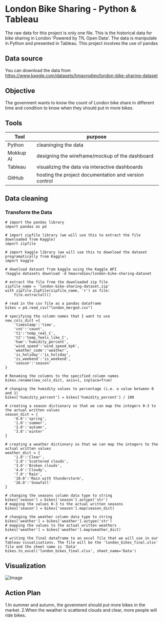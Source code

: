 # London Bike Sharing - Python & Tableau
The raw data for this project is only one file. This is the historical data for bike sharing in London 'Powered by TfL Open Data'. The data is manipulate in Python and presented in Tableau. This project involves the use of pandas

## Data source
You can download the data from https://www.kaggle.com/datasets/hmavrodiev/london-bike-sharing-dataset

## Objective
The govenment wants to know the count of London bike share in different time and condition to know when they should put in more bikes.

## Tools
|Tool       |purpose                                                |
|-----------|-------------------------------------------------------|
|Python   |   cleaninging the data|
|Mokkup AI|   designing the wireframe/mockup of the dashboard|
|Tableau |   visualizing the data via interactive dashboards|
|GitHub|      hosting the project documentation and version control|

## Data cleaning
### Transform the Data
```
# import the pandas library
import pandas as pd

# import zipfile library (we will use this to extract the file downloaded from Kaggle)
import zipfile

# import kaggle library (we will use this to download the dataset programatically from Kaggle)
import kaggle

# download dataset from kaggle using the Kaggle API
!kaggle datasets download -d hmavrodiev/london-bike-sharing-dataset

# extract the file from the downloaded zip file
zipfile_name = 'london-bike-sharing-dataset.zip'
with zipfile.ZipFile(zipfile_name, 'r') as file:
    file.extractall()

# read in the csv file as a pandas dataframe
bikes = pd.read_csv("london_merged.csv")

# specifying the column names that I want to use
new_cols_dict ={
    'timestamp':'time',
    'cnt':'count', 
    't1':'temp_real_C',
    't2':'temp_feels_like_C',
    'hum':'humidity_percent',
    'wind_speed':'wind_speed_kph',
    'weather_code':'weather',
    'is_holiday':'is_holiday',
    'is_weekend':'is_weekend',
    'season':'season'
}

# Renaming the columns to the specified column names
bikes.rename(new_cols_dict, axis=1, inplace=True)

# changing the humidity values to percentage (i.e. a value between 0 and 1)
bikes['humidity_percent'] = bikes['humidity_percent'] / 100

# creating a season dictionary so that we can map the integers 0-3 to the actual written values
season_dict = {
    '0.0':'spring',
    '1.0':'summer',
    '2.0':'autumn',
    '3.0':'winter'
}

# creating a weather dictionary so that we can map the integers to the actual written values
weather_dict = {
    '1.0':'Clear',
    '2.0':'Scattered clouds',
    '3.0':'Broken clouds',
    '4.0':'Cloudy',
    '7.0':'Rain',
    '10.0':'Rain with thunderstorm',
    '26.0':'Snowfall'
}

# changing the seasons column data type to string
bikes['season'] = bikes['season'].astype('str')
# mapping the values 0-3 to the actual written seasons
bikes['season'] = bikes['season'].map(season_dict)

# changing the weather column data type to string
bikes['weather'] = bikes['weather'].astype('str')
# mapping the values to the actual written weathers
bikes['weather'] = bikes['weather'].map(weather_dict)

# writing the final dataframe to an excel file that we will use in our Tableau visualisations. The file will be the 'london_bikes_final.xlsx' file and the sheet name is 'Data'
bikes.to_excel('london_bikes_final.xlsx', sheet_name='Data')
```

## Visualization
![Image](https://github.com/user-attachments/assets/f50bdfbe-f9be-4fad-9499-cc3771664113)

## Action Plan
1.In summer and autumn, the govenment should put more bikes in the market.
2.When the weather is scattered clouds and clear, more people will ride bikes.


